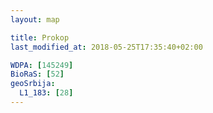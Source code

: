 ```yaml
---
layout: map

title: Prokop
last_modified_at: 2018-05-25T17:35:40+02:00

WDPA: [145249]
BioRaS: [52]
geoSrbija:
  L1_183: [28]
---
```

